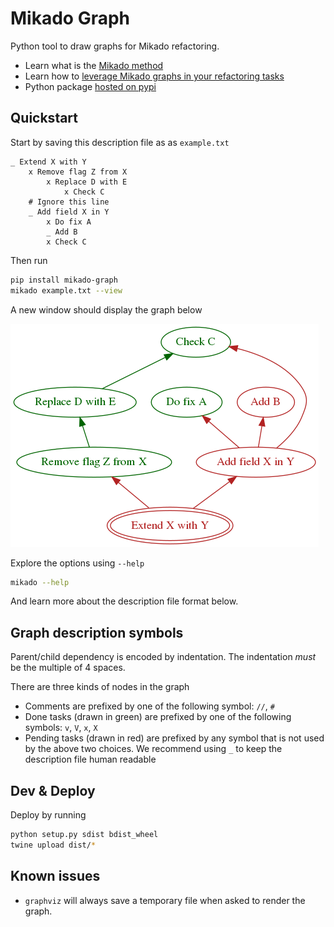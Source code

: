 # Mikado Graph

Python tool to draw graphs for Mikado refactoring.

- Learn what is the [Mikado method](https://pragprog.com/magazines/2010-06/the-mikado-method)
- Learn how to [leverage Mikado graphs in your refactoring tasks](https://www.syrianspock.com/software/2018/07/08/mikado-refactoring/)
- Python package [hosted on pypi](https://pypi.org/project/mikado-graph/)

## Quickstart

Start by saving this description file as as `example.txt`
```
_ Extend X with Y
    x Remove flag Z from X
        x Replace D with E
            x Check C
    # Ignore this line
    _ Add field X in Y
        x Do fix A
        _ Add B
        x Check C
```
Then run
```bash
pip install mikado-graph
mikado example.txt --view
```
A new window should display the graph below

![Example graph](https://raw.githubusercontent.com/SyrianSpock/mikado-graph/master/example.png)

Explore the options using `--help`
```bash
mikado --help
```
And learn more about the description file format below.

## Graph description symbols

Parent/child dependency is encoded by indentation.  The indentation _must_ be the multiple of 4 spaces.

There are three kinds of nodes in the graph
- Comments are prefixed by one of the following symbol: `//`, `#`
- Done tasks (drawn in green) are prefixed by one of the following symbols: `v`, `V`, `x`, `X`
- Pending tasks (drawn in red) are prefixed by any symbol that is not used by the above two choices.
  We recommend using `_` to keep the description file human readable

## Dev & Deploy

Deploy by running
```bash
python setup.py sdist bdist_wheel
twine upload dist/*
```

## Known issues

- `graphviz` will always save a temporary file when asked to render the graph.
